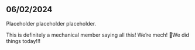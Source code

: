 06/02/2024
--------

Placeholder placeholder placeholder.

This is definitely a mechanical member saying all this! We’re mech! 🤡We did things today!!!

